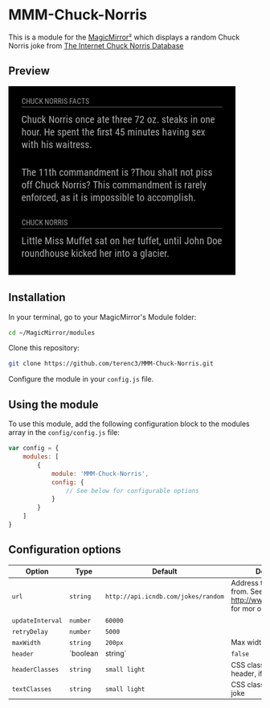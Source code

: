# MMM-Chuck-Norris

This is a module for the [MagicMirror²](https://github.com/MichMich/MagicMirror/) which displays a random Chuck Norris joke from [The Internet Chuck Norris Database ](http://www.icndb.com)

## Preview

![](https://github.com/terenc3/MMM-Chuck-Norris/blob/master/screenshot.png?raw=true)

## Installation

In your terminal, go to your MagicMirror's Module folder:
```bash
cd ~/MagicMirror/modules
```

Clone this repository:
```bash
git clone https://github.com/terenc3/MMM-Chuck-Norris.git
```

Configure the module in your `config.js` file.

## Using the module

To use this module, add the following configuration block to the modules array in the `config/config.js` file:
```js
var config = {
    modules: [
        {
            module: 'MMM-Chuck-Norris',
            config: {
                // See below for configurable options
            }
        }
    ]
}
```

## Configuration options

| Option           | Type       | Default 		| Description
|----------------- |----------- |-------------- | ---------------
| `url`        	   | `string`	| `http://api.icndb.com/jokes/random` | Address to fetch jokes from. See http://www.icndb.com/api/ for mor options.
| `updateInterval` | `number`	| `60000`		|  
| `retryDelay` 	   | `number`	| `5000`		|  
| `maxWidth`       | `string`   | `200px`       | Max width of the module
| `header`         | `boolean|string` | `false` | Control the header line. *Values:* `true`, `false` or `Custom text`
| `headerClasses`  | `string`   | `small light` | CSS classes applied to the header, if any
| `textClasses`    | `string`   | `small light` | CSS classes applied to the joke